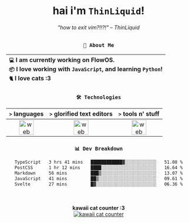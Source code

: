 <div align="center">
  
  # hai i'm `ThinLiquid`!
  ###### "how to exit vim?!!?!" – ThinLiquid
  
  ### `👤 About Me`

  | `💻`  I am currently working on __FlowOS__.<br/>`📦`  I love working with `JavaScript`, and learning `Python`!</br>`🐈`  I love cats :3 |
  |:---|

  
  ### `🛠️ Technologies`
  
  | `>` **languages**  | `>` **glorified text editors** | `>` **tools n' stuff** |
  |:------------------:|:------------------------------:|:----------------------:|
  | <img src="https://skillicons.dev/icons?i=ts,js,react" alt="web dev" height="40"/> | <img src="https://skillicons.dev/icons?i=vscode,eclipse,idea" alt="web dev" height="40"/> | <img src="https://skillicons.dev/icons?i=bash,git,photoshop" alt="web dev" height="40"/> |
  
  ### `📊 Dev Breakdown`
  
  <!--START_SECTION:waka-->

```txt
TypeScript   3 hrs 41 mins   ████████████▓░░░░░░░░░░░░   51.08 %
PostCSS      1 hr 12 mins    ████░░░░░░░░░░░░░░░░░░░░░   16.64 %
Markdown     56 mins         ███▒░░░░░░░░░░░░░░░░░░░░░   13.07 %
JavaScript   41 mins         ██▒░░░░░░░░░░░░░░░░░░░░░░   09.61 %
Svelte       27 mins         █▓░░░░░░░░░░░░░░░░░░░░░░░   06.36 %
```

<!--END_SECTION:waka-->
  
  <br/><br/>
  <b>kawaii cat counter :3</b><br/>
  [![kawaii cat counter](https://count.getloli.com/get/@ThinLiquid?theme=moebooru)](https://moe-counter.glitch.me)
</div>
